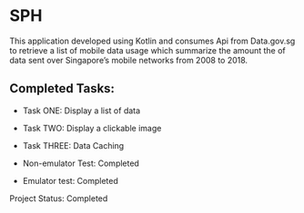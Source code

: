 # SPH

This application developed using Kotlin and consumes Api from Data.gov.sg to retrieve a list of mobile data usage which summarize the amount the of data sent over Singapore’s mobile networks from 2008 to 2018.

## Completed Tasks:
 - Task ONE: Display a list of data
 - Task TWO: Display a clickable image
 - Task THREE: Data Caching

- Non-emulator Test: Completed
- Emulator test: Completed

Project Status: Completed

